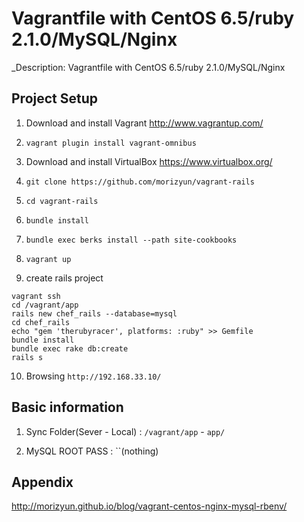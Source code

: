 # Vagrantfile with CentOS 6.5/ruby 2.1.0/MySQL/Nginx

_Description: Vagrantfile with CentOS 6.5/ruby 2.1.0/MySQL/Nginx

## Project Setup

1. Download and install Vagrant http://www.vagrantup.com/

2. `vagrant plugin install vagrant-omnibus`

3. Download and install VirtualBox https://www.virtualbox.org/

4. `git clone https://github.com/morizyun/vagrant-rails`

5. `cd vagrant-rails`

6. `bundle install`

7. `bundle exec berks install --path site-cookbooks`

8. `vagrant up`

9. create rails project

```
vagrant ssh
cd /vagrant/app
rails new chef_rails --database=mysql
cd chef_rails
echo "gem 'therubyracer', platforms: :ruby" >> Gemfile
bundle install
bundle exec rake db:create
rails s
```

10. Browsing `http://192.168.33.10/`

## Basic information

1. Sync Folder(Sever - Local) : `/vagrant/app` - `app/`

2. MySQL ROOT PASS : ``(nothing)

## Appendix
http://morizyun.github.io/blog/vagrant-centos-nginx-mysql-rbenv/
